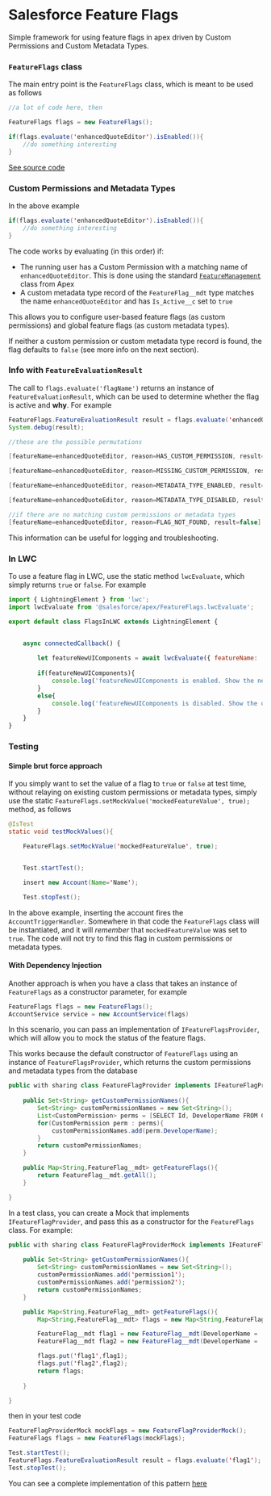 # Salesforce Feature Flags

Simple framework for using feature flags in apex driven by Custom Permissions and Custom Metadata Types. 

### `FeatureFlags` class

The main entry point is the `FeatureFlags` class, which is meant to be used as follows

```java
//a lot of code here, then

FeatureFlags flags = new FeatureFlags();

if(flags.evaluate('enhancedQuoteEditor').isEnabled()){
    //do something interesting
}
```

[See source code](https://github.com/pgonzaleznetwork/salesforce-feature-flags/blob/main/force-app/main/default/classes/FeatureFlags.cls)

### Custom Permissions and Metadata Types

In the above example

```java
if(flags.evaluate('enhancedQuoteEditor').isEnabled()){
    //do something interesting
}
```

The code works by evaluating (in this order) if:

- The running user has a Custom Permission with a matching name of `enhancedQuoteEditor`. This is done using the standard [`FeatureManagement`](https://developer.salesforce.com/docs/atlas.en-us.apexref.meta/apexref/apex_class_System_FeatureManagement.htm#apex_System_FeatureManagement_checkPermission) class from Apex
- A custom metadata type record of the `FeatureFlag__mdt` type matches the name `enhancedQuoteEditor` and has `Is_Active__c` set to `true`

This allows you to configure user-based feature flags (as custom permissions) and global feature flags (as custom metadata types).

If neither a custom permission or custom metadata type record is found, the flag defaults to `false` (see more info on the next section).

### Info with `FeatureEvaluationResult`

The call to `flags.evaluate('flagName')` returns an instance of `FeatureEvaluationResult`, which can be used to determine whether the flag is active and **why**. For example

```java
FeatureFlags.FeatureEvaluationResult result = flags.evaluate('enhancedQuoteEditor');
System.debug(result);

//these are the possible permutations

[featureName=enhancedQuoteEditor, reason=HAS_CUSTOM_PERMISSION, result=true]

[featureName=enhancedQuoteEditor, reason=MISSING_CUSTOM_PERMISSION, result=false]

[featureName=enhancedQuoteEditor, reason=METADATA_TYPE_ENABLED, result=true]

[featureName=enhancedQuoteEditor, reason=METADATA_TYPE_DISABLED, result=false]

//if there are no matching custom permissions or metadata types
[featureName=enhancedQuoteEditor, reason=FLAG_NOT_FOUND, result=false]
```

This information can be useful for logging and troubleshooting. 

### In LWC

To use a feature flag in LWC, use the static method `lwcEvaluate`, which simply returns `true` or `false`. For example

```javascript
import { LightningElement } from 'lwc';
import lwcEvaluate from '@salesforce/apex/FeatureFlags.lwcEvaluate';

export default class FlagsInLWC extends LightningElement {


    async connectedCallback() {
        
        let featureNewUIComponents = await lwcEvaluate({ featureName: 'featureNewUIComponents' });
        
        if(featureNewUIComponents){
            console.log('featureNewUIComponents is enabled. Show the new UI components');
        }
        else{ 
            console.log('featureNewUIComponents is disabled. Show the old UI components');
        }
    }
}
```

### Testing

#### Simple brut force approach

If you simply want to set the value of a flag to `true` or `false` at test time, without relaying on existing custom permissions or metadata types, simply use the static `FeatureFlags.setMockValue('mockedFeatureValue', true);` method, as follows

```java
@IsTest 
static void testMockValues(){

    FeatureFlags.setMockValue('mockedFeatureValue', true);


    Test.startTest();

    insert new Account(Name='Name');

    Test.stopTest();
```

In the above example, inserting the account fires the `AccountTriggerHandler`. Somewhere in that code the `FeatureFlags` class will be instantiated, and it will *remember* that `mockedFeatureValue` was set to `true`. The code will not try to find this flag in custom permissions or metadata types. 

#### With Dependency Injection

Another approach is when you have a class that takes an instance of `FeatureFlags` as a constructor parameter, for example

```java
FeatureFlags flags = new FeatureFlags();
AccountService service = new AccountService(flags)
```

In this scenario, you can pass an implementation of `IFeatureFlagsProvider`, which will allow you to mock the status of the feature flags.

This works because the default constructor of `FeatureFlags` using an instance of `FeatureFlagsProvider`, which returns the custom permissions and metadata types from the database

```java
public with sharing class FeatureFlagProvider implements IFeatureFlagProvider {
    
    public Set<String> getCustomPermissionNames(){
        Set<String> customPermissionNames = new Set<String>();
        List<CustomPermission> perms = [SELECT Id, DeveloperName FROM CustomPermission];
        for(CustomPermission perm : perms){
            customPermissionNames.add(perm.DeveloperName);
        }
        return customPermissionNames;
    }

    public Map<String,FeatureFlag__mdt> getFeatureFlags(){
        return FeatureFlag__mdt.getAll();
    }

}
```

In a test class, you can create a Mock that implements `IFeatureFlagProvider`, and pass this as a constructor for the `FeatureFlags` class. For example:

```java
public with sharing class FeatureFlagProviderMock implements IFeatureFlagProvider {
    
    public Set<String> getCustomPermissionNames(){
        Set<String> customPermissionNames = new Set<String>();
        customPermissionNames.add('permission1');
        customPermissionNames.add('permission2');
        return customPermissionNames;
    }

    public Map<String,FeatureFlag__mdt> getFeatureFlags(){
        Map<String,FeatureFlag__mdt> flags = new Map<String,FeatureFlag__mdt>();

        FeatureFlag__mdt flag1 = new FeatureFlag__mdt(DeveloperName = 'flag1', Is_Active__c = true);
        FeatureFlag__mdt flag2 = new FeatureFlag__mdt(DeveloperName = 'flag2', Is_Active__c = false);

        flags.put('flag1',flag1);
        flags.put('flag2',flag2);
        return flags;
        
    }

}
```

then in your test code

```java
FeatureFlagProviderMock mockFlags = new FeatureFlagProviderMock();
FeatureFlags flags = new FeatureFlags(mockFlags);

Test.startTest();
FeatureFlags.FeatureEvaluationResult result = flags.evaluate('flag1');
Test.stopTest();
```
You can see a complete implementation of this pattern [here](https://github.com/pgonzaleznetwork/salesforce-feature-flags/blob/main/force-app/main/default/classes/FeatureFlagsTests.cls)
